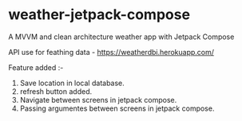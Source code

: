 # weather-jetpack-compose
A MVVM and clean architecture weather app with Jetpack Compose

API use for feathing data - https://weatherdbi.herokuapp.com/

Feature added :- 

1. Save location in local database.
2. refresh button added.
3. Navigate between screens in jetpack compose.
4. Passing argumentes between screens in jetpack compose.
